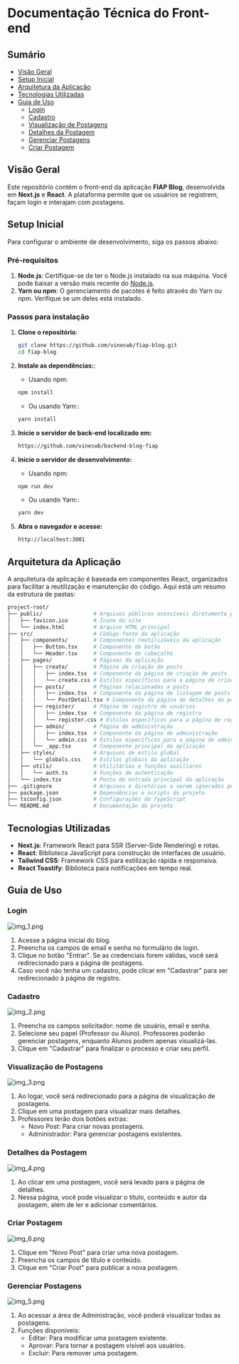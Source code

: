 # Documentação Técnica do Front-end

## Sumário
- [Visão Geral](#visão-geral)
- [Setup Inicial](#setup-inicial)
- [Arquitetura da Aplicação](#arquitetura-da-aplicacao)
- [Tecnologias Utilizadas](#tecnologias-utilizadas)
- [Guia de Uso](#guia-de-uso)
   - [Login](#login)
   - [Cadastro](#cadastro)
   - [Visualização de Postagens](#visualizacao-de-postagens)
   - [Detalhes da Postagem](#detalhes-da-postagem)
   - [Gerenciar Postagens](#gerenciar-postagens)
   - [Criar Postagem](#criar-postagem)
  

## Visão Geral

Este repositório contém o front-end da aplicação **FIAP Blog**, desenvolvida em **Next.js** e **React**. A plataforma permite que os usuários se registrem, façam login e interajam com postagens.

## Setup Inicial

Para configurar o ambiente de desenvolvimento, siga os passos abaixo:

### Pré-requisitos

1. **Node.js**: Certifique-se de ter o Node.js instalado na sua máquina. Você pode baixar a versão mais recente do [Node.js](https://nodejs.org/).
2. **Yarn ou npm**: O gerenciamento de pacotes é feito através do Yarn ou npm. Verifique se um deles está instalado.

### Passos para instalação

1. **Clone o repositório**:
   ```bash
   git clone https://github.com/vinecwb/fiap-blog.git
   cd fiap-blog

2. **Instale as dependências:**:
   * Usando npm:
   ```bash 
   npm install
   ```  
   
   * Ou usando Yarn::
   ```bash
   yarn install
   ```

3. **Inicie o servidor de back-end localizado em:**
    ```bash 
    https://github.com/vinecwb/backend-blog-fiap

4. **Inicie o servidor de desenvolvimento:**
    * Usando npm:
   ```bash 
   npm run dev
   ```  

    * Ou usando Yarn::
   ```bash
   yarn dev
   ```

5. **Abra o navegador e acesse:**
   ```bash 
   http://localhost:3001

## Arquitetura da Aplicação
A arquitetura da aplicação é baseada em componentes React, organizados para facilitar a reutilização e manutenção do código. 
Aqui está um resumo da estrutura de pastas:

```bash
project-root/
├── public/                # Arquivos públicos acessíveis diretamente pelo navegador
│   ├── favicon.ico        # Ícone do site
│   └── index.html         # Arquivo HTML principal
├── src/                   # Código-fonte da aplicação
│   ├── components/        # Componentes reutilizáveis da aplicação
│   │   ├── Button.tsx     # Componente de botão
│   │   └── Header.tsx     # Componente de cabeçalho
│   ├── pages/             # Páginas da aplicação
│   │   ├── create/        # Página de criação de posts
│   │   │   ├── index.tsx  # Componente da página de criação de posts
│   │   │   └── create.css # Estilos específicos para a página de criação de posts
│   │   ├── posts/         # Páginas relacionadas a posts
│   │   │   ├── index.tsx  # Componente da página de listagem de posts
│   │   │   └── PostDetail.tsx # Componente da página de detalhes do post
│   │   ├── register/      # Página de registro de usuários
│   │   │   ├── index.tsx  # Componente da página de registro
│   │   │   └── register.css # Estilos específicos para a página de registro
│   │   ├── admin/         # Página de administração
│   │   │   ├── index.tsx  # Componente da página de administração
│   │   │   └── admin.css  # Estilos específicos para a página de administração
│   │   └── _app.tsx       # Componente principal da aplicação
│   ├── styles/            # Arquivos de estilo global
│   │   └── globals.css    # Estilos globais da aplicação
│   ├── utils/             # Utilitários e funções auxiliares
│   │   └── auth.ts        # Funções de autenticação
│   └── index.tsx          # Ponto de entrada principal da aplicação
├── .gitignore             # Arquivos e diretórios a serem ignorados pelo Git
├── package.json           # Dependências e scripts do projeto
├── tsconfig.json          # Configurações do TypeScript
└── README.md              # Documentação do projeto
```

## Tecnologias Utilizadas
* **Next.js**: Framework React para SSR (Server-Side Rendering) e rotas.
* **React**: Biblioteca JavaScript para construção de interfaces de usuário.
* **Tailwind CSS**: Framework CSS para estilização rápida e responsiva.
* **React Toastify**: Biblioteca para notificações em tempo real.

## Guia de Uso

### Login

![img_1.png](img_1.png)

1. Acesse a página inicial do blog.
2. Preencha os campos de email e senha no formulário de login.
3. Clique no botão "Entrar". Se as credenciais forem válidas, você será redirecionado para a página de postagens.
4. Caso você não tenha um cadastro, pode clicar em "Cadastrar" para ser redirecionado à página de registro.

### Cadastro

![img_2.png](img_2.png)

1. Preencha os campos solicitador: nome de usuário, email e senha.
2. Selecione seu papel (Professor ou Aluno). Professores poderão gerenciar postagens, enquanto Alunos podem apenas visualizá-las.
3. Clique em "Cadastrar" para finalizar o processo e criar seu perfil.

### Visualização de Postagens

![img_3.png](img_3.png)

1. Ao logar, você será redirecionado para a página de visualização de postagens.
2. Clique em uma postagem para visualizar mais detalhes.
3. Professores terão dois botões extras:
   * Novo Post: Para criar novas postagens.
   * Administrador: Para gerenciar postagens existentes.

### Detalhes da Postagem

![img_4.png](img_4.png)

1. Ao clicar em uma postagem, você será levado para a página de detalhes.
2. Nessa página, você pode visualizar o título, conteúdo e autor da postagem, além de ler e adicionar comentários.

### Criar Postagem

![img_6.png](img_6.png)

1. Clique em "Novo Post" para criar uma nova postagem.
2. Preencha os campos de título e conteúdo.
3. Clique em "Criar Post" para publicar a nova postagem.

### Gerenciar Postagens

![img_5.png](img_5.png)

1. Ao acessar a área de Administração, você poderá visualizar todas as postagens.
2. Funções disponíveis:
   * Editar: Para modificar uma postagem existente.
   * Aprovar: Para tornar a postagem visível aos usuários.
   * Excluir: Para remover uma postagem.

